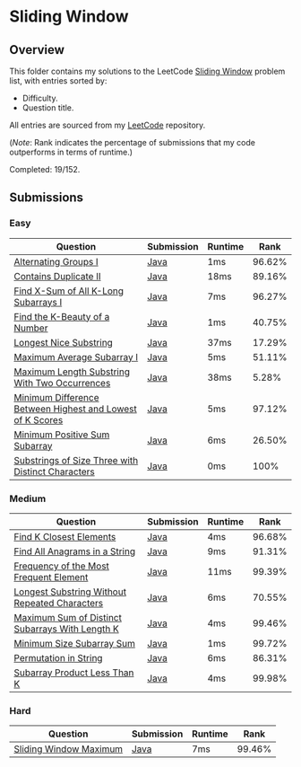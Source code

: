 # Sliding Window

## Overview
This folder contains my solutions to the LeetCode [Sliding Window](https://leetcode.com/problem-list/sliding-window/) problem list,
with entries sorted by:
- Difficulty.
- Question title.

All entries are sourced from my [LeetCode](https://github.com/shumarb/leetcode) repository.

(*Note*: Rank indicates the percentage of submissions that my code outperforms in terms of runtime.)

Completed: 19/152.

## Submissions
### Easy
| Question                                                                                                                                                          | Submission                                                                                                               | Runtime | Rank   |
|-------------------------------------------------------------------------------------------------------------------------------------------------------------------|--------------------------------------------------------------------------------------------------------------------------|---------|--------|
| [Alternating Groups I](https://leetcode.com/problems/alternating-groups-i/description/)                                                                           | [Java](https://github.com/shumarb/leetcode/blob/main/submissions/AlternatingGroupsOne.java)                              | 1ms     | 96.62% |
| [Contains Duplicate II](https://leetcode.com/problems/contains-duplicate-ii/description/)                                                                         | [Java](https://github.com/shumarb/leetcode/blob/main/submissions/ContainsDuplicateTwo.java)                              | 18ms    | 89.16% |
| [Find X-Sum of All K-Long Subarrays I](https://leetcode.com/problems/find-x-sum-of-all-k-long-subarrays-i/description/)                                           | [Java](https://github.com/shumarb/leetcode/blob/main/submissions/FindXSumOfAllKLongSubarraysOne.java)                    | 7ms     | 96.27% |
| [Find the K-Beauty of a Number](https://leetcode.com/problems/find-the-k-beauty-of-a-number/description/)                                                         | [Java](https://github.com/shumarb/leetcode/blob/main/submissions/FindTheKBeautyOfANumber.java)                           | 1ms     | 40.75% |
| [Longest Nice Substring](https://leetcode.com/problems/longest-nice-substring/description/)                                                                       | [Java](https://github.com/shumarb/leetcode/blob/main/submissions/LongestNiceSubstring.java)                              | 37ms    | 17.29% |
| [Maximum Average Subarray I](https://leetcode.com/problems/maximum-average-subarray-i/)                                                                           | [Java](https://github.com/shumarb/leetcode/blob/main/submissions/MaximumAverageSubarrayOne.java)                         | 5ms     | 51.11% |
| [Maximum Length Substring With Two Occurrences](https://leetcode.com/problems/maximum-length-substring-with-two-occurrences/)                                     | [Java](https://github.com/shumarb/leetcode/blob/main/submissions/MaximumLengthSubstringWithTwoOccurrences.java)          | 38ms    | 5.28%  |
| [Minimum Difference Between Highest and Lowest of K Scores](https://leetcode.com/problems/minimum-difference-between-highest-and-lowest-of-k-scores/description/) | [Java](https://github.com/shumarb/leetcode/blob/main/submissions/MinimumDifferenceBetweenHighestAndLowestOfKScores.java) | 5ms     | 97.12% |
| [Minimum Positive Sum Subarray](https://leetcode.com/problems/minimum-positive-sum-subarray/description/)                                                         | [Java](https://github.com/shumarb/leetcode/blob/main/submissions/MinimumPositiveSumSubarray.java)                        | 6ms     | 26.50% |
| [Substrings of Size Three with Distinct Characters](https://leetcode.com/problems/substrings-of-size-three-with-distinct-characters/description/)                 | [Java](https://github.com/shumarb/leetcode/blob/main/submissions/SubstringsOfSizeThreeWithDistinctCharacters.java)       | 0ms     | 100%   |

### Medium
| Question                                                                                                                                   | Submission                                                                                                       | Runtime | Rank   |
|--------------------------------------------------------------------------------------------------------------------------------------------|------------------------------------------------------------------------------------------------------------------|---------|--------|
| [Find K Closest Elements](https://leetcode.com/problems/find-k-closest-elements/description/)                                              | [Java](https://github.com/shumarb/leetcode/blob/main/submissions/FindKClosestElements.java)                      | 4ms     | 96.68% |
| [Find All Anagrams in a String](https://leetcode.com/problems/find-all-anagrams-in-a-string/description/)                                  | [Java](https://github.com/shumarb/leetcode/blob/main/submissions/FindAllAnagramsInAString.java)                  | 9ms     | 91.31% |
| [Frequency of the Most Frequent Element](https://leetcode.com/problems/frequency-of-the-most-frequent-element/description/)                | [Java](https://github.com/shumarb/leetcode/blob/main/submissions/FrequencyOfTheMostFrequentElement.java)         | 11ms    | 99.39% |
| [Longest Substring Without Repeated Characters](https://leetcode.com/problems/longest-substring-without-repeating-characters/description/) | [Java](https://github.com/shumarb/leetcode/blob/main/submissions/LongestSubstringWithoutRepeatedCharacters.java) | 6ms     | 70.55% |
| [Maximum Sum of Distinct Subarrays With Length K](https://leetcode.com/problems/maximum-sum-of-distinct-subarrays-with-length-k)           | [Java](https://github.com/shumarb/leetcode/blob/main/submissions/MaximumSumOfDistinctSubarraysWithLengthK.java)  | 4ms     | 99.46% |
| [Minimum Size Subarray Sum](https://leetcode.com/problems/minimum-size-subarray-sum/description/)                                          | [Java](https://github.com/shumarb/leetcode/blob/main/submissions/MinimumSizeSubarraySum.java)                    | 1ms     | 99.72% |
| [Permutation in String](https://leetcode.com/problems/permutation-in-string/description/)                                                  | [Java](https://github.com/shumarb/leetcode/blob/main/submissions/PermutationInString.java)                       | 6ms     | 86.31% |
| [Subarray Product Less Than K](https://leetcode.com/problems/subarray-product-less-than-k/description/)                                    | [Java](https://github.com/shumarb/leetcode/blob/main/submissions/SubarrayProductLessThanK.java)                  | 4ms     | 99.98% |

### Hard
| Question                                                                                      | Submission                                                                                                       | Runtime | Rank   |
|-----------------------------------------------------------------------------------------------|------------------------------------------------------------------------------------------------------------------|---------|--------|
| [Sliding Window Maximum](https://leetcode.com/problems/sliding-window-maximum/description/)   | [Java](https://github.com/shumarb/leetcode/blob/main/submissions/SlidingWindowMaximum.java)                      | 7ms     | 99.46% |
